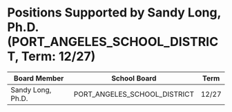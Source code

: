 # Positions Supported by Sandy Long, Ph.D. (PORT_ANGELES_SCHOOL_DISTRICT, Term: 12/27)

| Board Member | School Board | Term |
|--------------|--------------|------|
| Sandy Long, Ph.D. | PORT_ANGELES_SCHOOL_DISTRICT | 12/27 |

